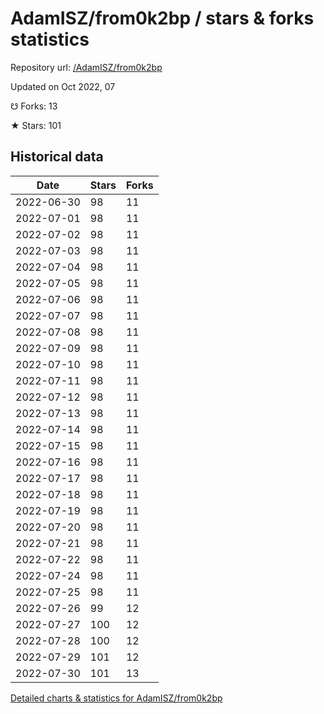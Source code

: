# AdamISZ/from0k2bp / stars & forks statistics

Repository url: [/AdamISZ/from0k2bp](https://github.com/AdamISZ/from0k2bp)

Updated on Oct 2022, 07

☋ Forks: 13

★ Stars: 101

## Historical data
| Date | Stars | Forks |
|------|-------|-------|
| 2022-06-30 | 98 | 11 | 
| 2022-07-01 | 98 | 11 | 
| 2022-07-02 | 98 | 11 | 
| 2022-07-03 | 98 | 11 | 
| 2022-07-04 | 98 | 11 | 
| 2022-07-05 | 98 | 11 | 
| 2022-07-06 | 98 | 11 | 
| 2022-07-07 | 98 | 11 | 
| 2022-07-08 | 98 | 11 | 
| 2022-07-09 | 98 | 11 | 
| 2022-07-10 | 98 | 11 | 
| 2022-07-11 | 98 | 11 | 
| 2022-07-12 | 98 | 11 | 
| 2022-07-13 | 98 | 11 | 
| 2022-07-14 | 98 | 11 | 
| 2022-07-15 | 98 | 11 | 
| 2022-07-16 | 98 | 11 | 
| 2022-07-17 | 98 | 11 | 
| 2022-07-18 | 98 | 11 | 
| 2022-07-19 | 98 | 11 | 
| 2022-07-20 | 98 | 11 | 
| 2022-07-21 | 98 | 11 | 
| 2022-07-22 | 98 | 11 | 
| 2022-07-24 | 98 | 11 | 
| 2022-07-25 | 98 | 11 | 
| 2022-07-26 | 99 | 12 | 
| 2022-07-27 | 100 | 12 | 
| 2022-07-28 | 100 | 12 | 
| 2022-07-29 | 101 | 12 | 
| 2022-07-30 | 101 | 13 | 


[Detailed charts & statistics for AdamISZ/from0k2bp](https://reviewgithub.com/rep/AdamISZ/from0k2bp)
